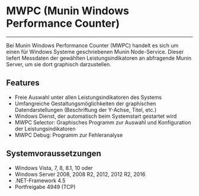 # MWPC (Munin Windows Performance Counter)
----------
Bei Munin Windows Performance Counter (MWPC) handelt es sich um einen für Windows Systeme geschriebenen Munin Node-Service. Dieser liefert Messdaten der gewählten Leistungsindikatoren an abfragende Munin Server, um sie dort graphisch darzustellen.

Features
--------
 - Freie Auswahl unter allen Leistungsindikatoren des Systems
 - Umfangreiche Gestaltungsmöglichkeiten der graphischen Datendarstellungen (Beschriftung der Y-Achse, Titel, etc.)
 - Windows Dienst, der automatisch beim Systemstart gestartet wird
 - MWPC Selector: Graphisches Programm zur Auswahl und Konfiguration der Leistungsindikatoren
 - MWPC Debug: Programm zur Fehleranalyse

Systemvoraussetzungen
---------------------
 - Windows Vista, 7, 8, 8.1, 10 oder
 - Windows Server 2008, 2008 R2, 2012, 2012 R2, 2016
 - .NET-Framework 4.5
 - Portfreigabe 4949 (TCP)

